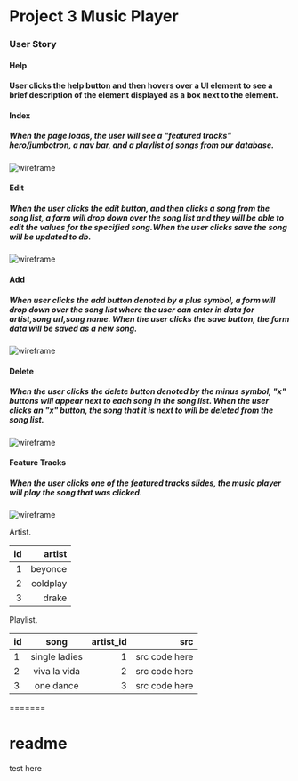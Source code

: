 
# Project 3 Music Player 

### User Story 

#### Help

#### User clicks the help button and then hovers over a UI element to see a brief description of the element displayed as a box next to the element.

#### Index

##### When the page loads, the user will see a "featured tracks" hero/jumbotron, a nav bar, and a playlist of songs from our database.

![wireframe](./assets/readme/index.png)

#### Edit

##### When the user clicks the edit button, and then clicks a song from the song list, a form will drop down over the song list and they will be able to edit the values for the specified song.When the user clicks save the song will be updated to db.

![wireframe](./assets/readme/edit.png)

#### Add

##### When user clicks the add button denoted by a plus symbol, a form will drop down over the song list where the user can enter in data for artist,song url,song name. When the user clicks the save button, the form data will be saved as a new song.

![wireframe](./assets/readme/add.png)

#### Delete

##### When the user clicks the delete button denoted by the minus symbol, "x" buttons will appear next to each song in the song list. When the user clicks an "x" button, the song that it is next to will be deleted from the song list.

![wireframe](./assets/readme/delete.png)

#### Feature Tracks

##### When the user clicks one of the featured tracks slides, the music player will play the song that was clicked.

![wireframe](./assets/readme/featured.png)


Artist.                       
 
 | id       |   artist     |
 |---------:|-------------:|
 |   1      |  beyonce     |
 |   2      |  coldplay    |
 |   3      |  drake       |
  


 Playlist.

 | id |   song           | artist_id   |          src                 | 
 |----|:----------------:|------------:|-----------------------------:|    
 |  1 | single ladies    |     1       | src code here                |
 |  2 | viva la vida     |     2       | src code here                |
 |  3 | one dance        |     3       | src code here                |
 
=======
# readme

test here

